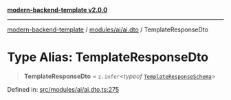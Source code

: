 [**modern-backend-template v2.0.0**](../../../../README.md)

***

[modern-backend-template](../../../../modules.md) / [modules/ai/ai.dto](../README.md) / TemplateResponseDto

# Type Alias: TemplateResponseDto

> **TemplateResponseDto** = `z.infer`\<*typeof* [`TemplateResponseSchema`](../variables/TemplateResponseSchema.md)\>

Defined in: [src/modules/ai/ai.dto.ts:275](https://github.com/maemreyo/saas-4cus-nodejs/blob/2a5b3f3aa11335dfa561e80e1feabb8e6084261e/src/modules/ai/ai.dto.ts#L275)
